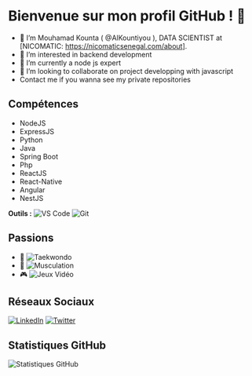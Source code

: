 # Bienvenue sur mon profil GitHub ! 👋

- 👋 I’m Mouhamad Kounta ( @AlKountiyou ), DATA SCIENTIST at [NICOMATIC: https://nicomaticsenegal.com/about].
- 👀 I’m interested in backend development
- 🌱 I’m currently a node js expert
- 💞️ I’m looking to collaborate on project developping with javascript
- Contact me if you wanna see my private repositories

## Compétences

- NodeJS
- ExpressJS
- Python
- Java
- Spring Boot
- Php
- ReactJS
- React-Native
- Angular
- NestJS

<!--**Langages de Programmation :**
//![Python](https://img.shields.io/badge/-Python-3776AB?style=flat&logo=python&logoColor=white)
//![JavaScript](https://img.shields.io/badge/-JavaScript-F7DF1E?style=flat&logo=javascript&logoColor=black)
//![PHP](https://img.shields.io/badge/-PHP-777BB4?style=flat&logo=php&logoColor=white)
//![Java](https://img.shields.io/badge/-Java-007396?style=flat&logo=java&logoColor=white)
//![C](https://img.shields.io/badge/-C-00599C?style=flat&logo=c&logoColor=white)-->

**Outils :**
![VS Code](https://img.shields.io/badge/-VS_Code-007ACC?style=flat&logo=visual-studio-code&logoColor=white)
![Git](https://img.shields.io/badge/-Git-F05032?style=flat&logo=git&logoColor=white)

## Passions

- 🥋 ![Taekwondo](https://img.shields.io/badge/-Taekwondo-4B0082?style=flat)
- 💪 ![Musculation](https://img.shields.io/badge/-Musculation-FF5733?style=flat)
- 🎮 ![Jeux Vidéo](https://img.shields.io/badge/-Jeux_Vidéo-1F8B4C?style=flat)


## Réseaux Sociaux
[![LinkedIn](https://img.shields.io/badge/LinkedIn-Voir-blue)](https://sn.linkedin.com/in/mouhamad-kounta-12a4a21b5)
[![Twitter](https://img.shields.io/badge/Twitter-Follow-blue)](https://twitter.com/__The92__)


## Statistiques GitHub

![Statistiques GitHub](https://github-readme-stats.vercel.app/api?username=alkountiyou&show_icons=true&theme=radical&custom_title=Contributions%20GitHub&hide_border=true&count_private=true&include_all_commits=true)



<!---
AlKountiyou/AlKountiyou is a ✨ special ✨ repository because its `README.md` (this file) appears on your GitHub profile.
You can click the Preview link to take a look at your changes.
--->
